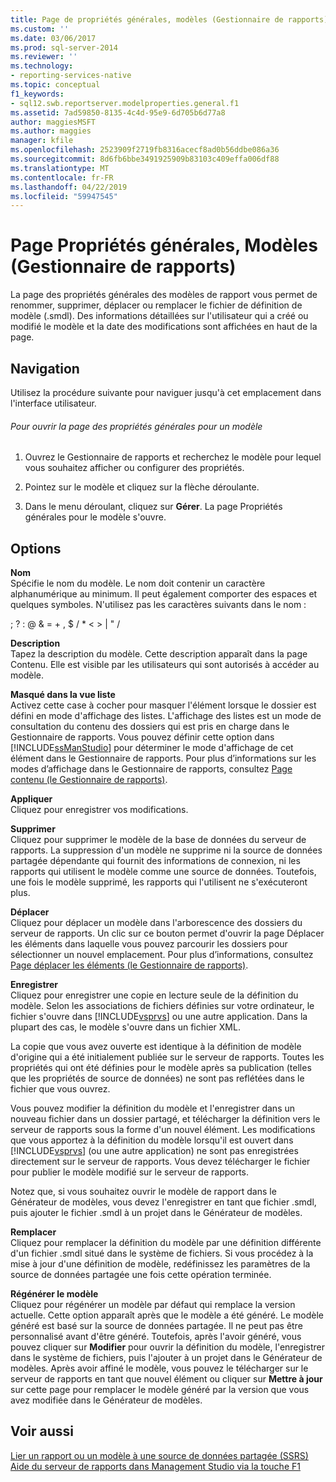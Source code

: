 ```yaml
---
title: Page de propriétés générales, modèles (Gestionnaire de rapports) | Microsoft Docs
ms.custom: ''
ms.date: 03/06/2017
ms.prod: sql-server-2014
ms.reviewer: ''
ms.technology:
- reporting-services-native
ms.topic: conceptual
f1_keywords:
- sql12.swb.reportserver.modelproperties.general.f1
ms.assetid: 7ad59850-8135-4c4d-95e9-6d705b6d77a8
author: maggiesMSFT
ms.author: maggies
manager: kfile
ms.openlocfilehash: 2523909f2719fb8316acecf8ad0b56ddbe086a36
ms.sourcegitcommit: 8d6fb6bbe3491925909b83103c409effa006df88
ms.translationtype: MT
ms.contentlocale: fr-FR
ms.lasthandoff: 04/22/2019
ms.locfileid: "59947545"
---
```

# <a name="general-properties-page-models-report-manager"></a>Page Propriétés générales, Modèles (Gestionnaire de rapports)
  La page des propriétés générales des modèles de rapport vous permet de renommer, supprimer, déplacer ou remplacer le fichier de définition de modèle (.smdl). Des informations détaillées sur l'utilisateur qui a créé ou modifié le modèle et la date des modifications sont affichées en haut de la page.  
  
## <a name="navigation"></a>Navigation  
 Utilisez la procédure suivante pour naviguer jusqu'à cet emplacement dans l'interface utilisateur.  
  
###### <a name="to-open-the-general-properties-page-for-a-model"></a>Pour ouvrir la page des propriétés générales pour un modèle  
  
1.  Ouvrez le Gestionnaire de rapports et recherchez le modèle pour lequel vous souhaitez afficher ou configurer des propriétés.  
  
2.  Pointez sur le modèle et cliquez sur la flèche déroulante.  
  
3.  Dans le menu déroulant, cliquez sur **Gérer**. La page Propriétés générales pour le modèle s'ouvre.  
  
## <a name="options"></a>Options  
 **Nom**  
 Spécifie le nom du modèle. Le nom doit contenir un caractère alphanumérique au minimum. Il peut également comporter des espaces et quelques symboles. N'utilisez pas les caractères suivants dans le nom :  
  
 ; ? : \@ & = + , $ / * \< > | " /  
  
 **Description**  
 Tapez la description du modèle. Cette description apparaît dans la page Contenu. Elle est visible par les utilisateurs qui sont autorisés à accéder au modèle.  
  
 **Masqué dans la vue liste**  
 Activez cette case à cocher pour masquer l'élément lorsque le dossier est défini en mode d'affichage des listes. L'affichage des listes est un mode de consultation du contenu des dossiers qui est pris en charge dans le Gestionnaire de rapports. Vous pouvez définir cette option dans [!INCLUDE[ssManStudio](../includes/ssmanstudio-md.md)] pour déterminer le mode d'affichage de cet élément dans le Gestionnaire de rapports. Pour plus d’informations sur les modes d’affichage dans le Gestionnaire de rapports, consultez [Page contenu &#40;le Gestionnaire de rapports&#41;](../../2014/reporting-services/contents-page-report-manager.md).  
  
 **Appliquer**  
 Cliquez pour enregistrer vos modifications.  
  
 **Supprimer**  
 Cliquez pour supprimer le modèle de la base de données du serveur de rapports. La suppression d'un modèle ne supprime ni la source de données partagée dépendante qui fournit des informations de connexion, ni les rapports qui utilisent le modèle comme une source de données. Toutefois, une fois le modèle supprimé, les rapports qui l'utilisent ne s'exécuteront plus.  
  
 **Déplacer**  
 Cliquez pour déplacer un modèle dans l'arborescence des dossiers du serveur de rapports. Un clic sur ce bouton permet d'ouvrir la page Déplacer les éléments dans laquelle vous pouvez parcourir les dossiers pour sélectionner un nouvel emplacement. Pour plus d’informations, consultez [Page déplacer les éléments &#40;le Gestionnaire de rapports&#41;](../../2014/reporting-services/move-items-page-report-manager.md).  
  
 **Enregistrer**  
 Cliquez pour enregistrer une copie en lecture seule de la définition du modèle. Selon les associations de fichiers définies sur votre ordinateur, le fichier s'ouvre dans [!INCLUDE[vsprvs](../includes/vsprvs-md.md)] ou une autre application. Dans la plupart des cas, le modèle s'ouvre dans un fichier XML.  
  
 La copie que vous avez ouverte est identique à la définition de modèle d'origine qui a été initialement publiée sur le serveur de rapports. Toutes les propriétés qui ont été définies pour le modèle après sa publication (telles que les propriétés de source de données) ne sont pas reflétées dans le fichier que vous ouvrez.  
  
 Vous pouvez modifier la définition du modèle et l'enregistrer dans un nouveau fichier dans un dossier partagé, et télécharger la définition vers le serveur de rapports sous la forme d'un nouvel élément. Les modifications que vous apportez à la définition du modèle lorsqu'il est ouvert dans [!INCLUDE[vsprvs](../includes/vsprvs-md.md)] (ou une autre application) ne sont pas enregistrées directement sur le serveur de rapports. Vous devez télécharger le fichier pour publier le modèle modifié sur le serveur de rapports.  
  
 Notez que, si vous souhaitez ouvrir le modèle de rapport dans le Générateur de modèles, vous devez l'enregistrer en tant que fichier .smdl, puis ajouter le fichier .smdl à un projet dans le Générateur de modèles.  
  
 **Remplacer**  
 Cliquez pour remplacer la définition du modèle par une définition différente d'un fichier .smdl situé dans le système de fichiers. Si vous procédez à la mise à jour d'une définition de modèle, redéfinissez les paramètres de la source de données partagée une fois cette opération terminée.  
  
 **Régénérer le modèle**  
 Cliquez pour régénérer un modèle par défaut qui remplace la version actuelle. Cette option apparaît après que le modèle a été généré. Le modèle généré est basé sur la source de données partagée. Il ne peut pas être personnalisé avant d'être généré. Toutefois, après l'avoir généré, vous pouvez cliquer sur **Modifier** pour ouvrir la définition du modèle, l'enregistrer dans le système de fichiers, puis l'ajouter à un projet dans le Générateur de modèles. Après avoir affiné le modèle, vous pouvez le télécharger sur le serveur de rapports en tant que nouvel élément ou cliquer sur **Mettre à jour** sur cette page pour remplacer le modèle généré par la version que vous avez modifiée dans le Générateur de modèles.  
  
## <a name="see-also"></a>Voir aussi  
 [Lier un rapport ou un modèle à une source de données partagée &#40;SSRS&#41;](report-data/bind-a-report-or-model-to-a-shared-data-source-ssrs.md)   
 [Aide du serveur de rapports dans Management Studio via la touche F1](tools/report-server-in-management-studio-f1-help.md)  
  
  
